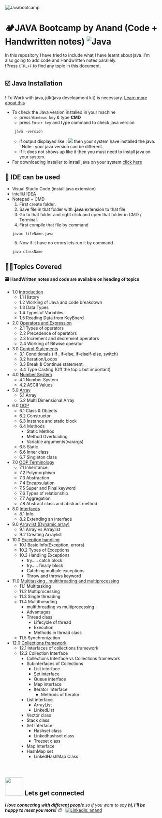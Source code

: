 <!-- ~ heading section -->

![Javabootcamp](https://socialify.git.ci/onlyanand10/Javabootcamp/image?description=1&descriptionEditable=Core%20java%20and%20DSA%20topics%20are%20covered%20in%20this%20repo%20with%20Handwritten%20Notes%20and%20code%20files&font=Source%20Code%20Pro&language=1&name=1&owner=1&theme=Light)

# 🏕️JAVA Bootcamp by Anand (Code + Handwritten notes) ![Java](https://img.shields.io/badge/java-%23ED8B00.svg?style=for-the-badge&logo=java&logoColor=white)

<!-- ~ Intro section ~  ---->

In this repository I have tried to include what I have learnt about java.
I'm also going to add code and Handwritten notes parallely. <br>
❗Press `CTRL+F` to find any topic in this document.

<!--~ jdk  ~-->

## ☑️ Java Installation

! To Work with java, jdk(java development kit) is necessary. [Learn more about this](https://github.com/onlyanand10/Javabootcamp/blob/main/MasterBox/1Introduction/1Introduction.pdf#page=4)

- To check the Java version installed in your machine
  - press `Windows key` & type **CMD**
  - press `Enter key` and type command to check java version
  ```java
   java -version
  ```
  - if output displayed like :
    ![](https://github.com/onlyanand10/Javabootcamp/blob/main/Assets/images/javaVersionCheck.jpg)
    then your system have installed the java.
    <br> ! Note : your java version can be different.
  - If it does not shows up like it then you must need to install java on your system.
- For downloading installer to install java on your system [click here](https://www.java.com/en/download/)

<!--~ IDE section  -->

## 🚀 IDE can be used

- Visual Studio Code
  (install java extension)
- IntelliJ IDEA
- Notepad + CMD
  1. First create folder.
  2. Save file in that folder with **.java** extension to that file.
  3. Go to that folder and right click and open that folder in CMD / Terminal.
  4. First compile that file by command
  ```
  javac fileName.java
  ```
  5. Now if it have no errors lets run it by command
  ```
  java className
  ```

<!-- ~ index section  -->

## 🤏🏻Topics Covered

#### 🗃️ HandWritten notes and code are available on heading of topics

- 1.0 [Introduction](https://github.com/onlyanand10/Javabootcamp/blob/main/MasterBox/1_Introduction)
  - 1.1 History
  - 1.2 Working of Java and code breakdown
  - 1.3 Data Types
  - 1.4 Types of Variables
  - 1.5 Reading Data from KeyBoard
- 2.0 [Operators and Expression](https://github.com/onlyanand10/Javabootcamp/tree/main/MasterBox/2_OperatorsAndExpression)
  - 2.1 Types of operators
  - 2.2 Precedence of operators
  - 2.3 Increment and decrement operators
  - 2.4 Working of Bitwise operator
- 3.0 [Control Statements](https://github.com/onlyanand10/Javabootcamp/tree/main/MasterBox/3_ControlStatement)
  - 3.1 Conditionals
    ( If , if-else, if-elseif-else, switch)
  - 3.2 Iteration/Loops
  - 3.3 Break & Continue statement
  - 3.4 Type Casting (Off the topic but important)
- 4.0 [Number System](https://github.com/onlyanand10/Javabootcamp/tree/main/MasterBox/4_NumberSystem)
  - 4.1 Number System
  - 4.2 ASCII Values
- 5.0 [Array](https://github.com/onlyanand10/Javabootcamp/tree/main/MasterBox/5_Array)
  - 5.1 Array
  - 5.2 Multi Dimensional Array
- 6.0 [OOP](https://github.com/onlyanand10/Javabootcamp/tree/main/MasterBox/6_ObjectOrientedProgramming)
  - 6.1 Class & Objects
  - 6.2 Constructor
  - 6.3 Instance and static block
  - 6.4 Methods
    - Static Method
    - Method Overloading
    - Variable arguments(varargs)
  - 6.5 Static
  - 6.6 Inner class
  - 6.7 Singleton class
- 7.0 [OOP Terminology](https://github.com/onlyanand10/Javabootcamp/tree/main/MasterBox/7_OOP_Terminology)
  - 7.1 Inheritance
  - 7.2 Polymorphism
  - 7.3 Abstraction
  - 7.4 Encapsulation
  - 7.5 Super and Final keyword
  - 7.6 Types of relationship
  - 7.7 Aggregation
  - 7.8 Abstract class and abstract method
- 8.0 [Interfaces](https://github.com/onlyanand10/Javabootcamp/tree/main/MasterBox/8_Interfaces)
  - 8.1 Info
  - 8.2 Extending an interface
- 9.0 [Arraylist (Dynamic array)](https://github.com/onlyanand10/Javabootcamp/tree/main/MasterBox/9_Arraylist)
  - 9.1 Array vs Arraylist
  - 9.2 Creating Arraylist
- 10.0 [Exception handling](https://github.com/onlyanand10/Javabootcamp/tree/main/MasterBox/10_ExceptionHandling)
  - 10.1 Basic Info(Exception, errors)
  - 10.2 Types of Exceptions
  - 10.3 Handling Exceptions
    - try..... catch block
    - try..... finally block
    - Catching multiple exceptions
    - Throw and throws keyword
- 11.0 [Multitasking , multithreading and multiprocessing](https://github.com/onlyanand10/Javabootcamp/tree/main/MasterBox/11_MultitaskingMultithreadingMultiprocessing)
  - 11.1 Multitasking
  - 11.2 Multiprocessing
  - 11.3 Single threading
  - 11.4 Multithreading
    - multithreading vs multiprocessing
    - Advantages
    - Thread class
      - Lifecycle of thread
      - Execution
      - Methods in thread class
  - 11.5 Synchronization
- 12.0 [Collections framework](https://github.com/onlyanand10/Javabootcamp/tree/main/MasterBox/12_CollectionsFramework)
  - 12.1 Interfaces of collections framework
  - 12.2 Collection Interface
    - Collections Interface vs Collections framework
    - Subinterfaces of Collections
      - List interface
      - Set interface
      - Queue interface
      - Map interface
      - Iterator Interface
        - Methods of Iterator
    - List interface
      - ArrayList
      - LinkedList
    - Vector class
    - Stack class
    - Set Interface
      - Hashset class
      - Linkedhashset class
      - Treeset class
    - Map Interface
    - HashMap set
      - LinkedHashMap Class

<br>
<!-- footer section  -->

## <img src="https://media.giphy.com/media/LnQjpWaON8nhr21vNW/giphy.gif" width="60"> Lets get connected

<em><b>I love connecting with different people</b> so if you want to say <b>hi, I'll be happy to meet you more!</b> 😊</em> &nbsp;
[![Linkedin: anand](https://img.shields.io/badge/-anand-blue?style=flat-square&logo=Linkedin&logoColor=white&link=https://www.linkedin.com/in/anand-suryawanshi-532a87155/)](https://www.linkedin.com/in/anand-suryawanshi-532a87155/)
